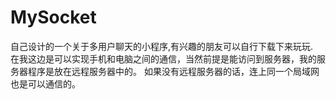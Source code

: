 # MySocket

自己设计的一个关于多用户聊天的小程序,有兴趣的朋友可以自行下载下来玩玩.<br>
在我这边是可以实现手机和电脑之间的通信，当然前提是能访问到服务器，我的服务器程序是放在远程服务器中的。
如果没有远程服务器的话，连上同一个局域网也是可以通信的。
